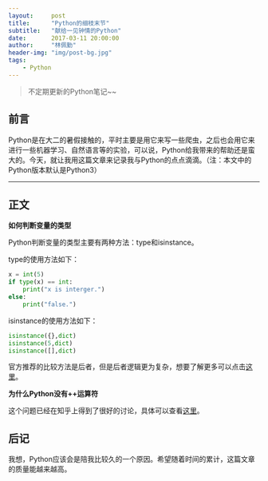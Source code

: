 ```yaml
---
layout:     post
title:      "Python的细枝末节"
subtitle:   "献给一见钟情的Python"
date:       2017-03-11 20:00:00
author:     "林佩勤"
header-img: "img/post-bg.jpg"
tags:
    - Python
---
```


> 不定期更新的Python笔记~~


## 前言

Python是在大二的暑假接触的，平时主要是用它来写一些爬虫，之后也会用它来进行一些机器学习、自然语言等的实验，可以说，Python给我带来的帮助还是蛮大的。今天，就让我用这篇文章来记录我与Python的点点滴滴。（注：本文中的Python版本默认是Python3）

---

## 正文

**如何判断变量的类型**

Python判断变量的类型主要有两种方法：type和isinstance。

type的使用方法如下：

```python
x = int(5)
if type(x) == int:
    print("x is interger.")
else: 
    print("false.")
```

isinstance的使用方法如下：

```python
isinstance({},dict)
isinstance(5,dict)
isinstance([],dict)
```

官方推荐的比较方法是后者，但是后者逻辑更为复杂，想要了解更多可以点击[这里](http://blog.csdn.net/handsomekang/article/details/10043633)。

**为什么Python没有++运算符**

这个问题已经在知乎上得到了很好的讨论，具体可以查看[这里](https://www.zhihu.com/question/20913064)。

## 后记

我想，Python应该会是陪我比较久的一个原因。希望随着时间的累计，这篇文章的质量能越来越高。


